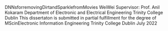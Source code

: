 DNNsforremovingDirtandSparklefromMovies
 WeiWei
 Supervisor: Prof. Anil Kokaram
 Department of Electronic and Electrical Engineering
 Trinity College Dublin
 This dissertaton is submitted in partial fulfillment for the degree of
 MScinElectronic Information Engineering
 Trinity College Dublin
 July 2022
